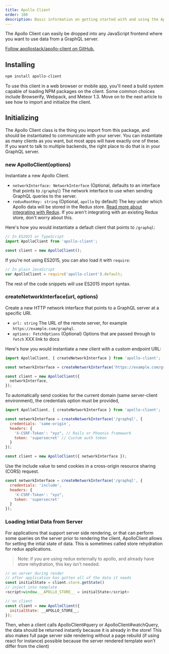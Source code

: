 ```yaml
---
title: Apollo Client
order: 100
description: Basic information on getting started with and using the Apollo Client.
---
```


The Apollo Client can easily be dropped into any JavaScript frontend where you want to use data from a GraphQL server.

[Follow apollostack/apollo-client on GitHub.](https://github.com/apollostack/apollo-client)

## Installing

```txt
npm install apollo-client
```

To use this client in a web browser or mobile app, you'll need a build system capable of loading NPM packages on the client. Some common choices include Browserify, Webpack, and Meteor 1.3. Move on to the next article to see how to import and initialize the client.

## Initializing

The Apollo Client class is the thing you import from this package, and should be instantiated to communicate with your server. You can instantiate as many clients as you want, but most apps will have exactly one of these. If you want to talk to multiple backends, the right place to do that is in your GraphQL server.

<h3 id="ApolloClient" title="ApolloClient">new ApolloClient(options)</h3>

Instantiate a new Apollo Client.

- `networkInterface: NetworkInterface` (Optional, defaults to an interface that points to `/graphql`) The network interface to use when sending GraphQL queries to the server.
- `reduxRootKey: string` (Optional, `apollo` by default) The key under which Apollo data will be stored in the Redux store. [Read more about integrating with Redux](customization.html#redux). If you aren't integrating with an existing Redux store, don't worry about this.

Here's how you would instantiate a default client that points to `/graphql`:

```js
// In ES2015 or TypeScript
import ApolloClient from 'apollo-client';

const client = new ApolloClient();
```

If you're not using ES2015, you can also load it with `require`:

```js
// In plain JavaScript
var ApolloClient = require('apollo-client').default;
```

The rest of the code snippets will use ES2015 import syntax.

<h3 id="createNetworkInterface" title="createNetworkInterface">createNetworkInterface(url, options)</h3>

Create a new HTTP network interface that points to a GraphQL server at a specific URI.

- `url: string` The URL of the remote server, for example `https://example.com/graphql`.
- `options: FetchOptions` (Optional) Options that are passed through to `fetch` XXX link to docs

Here's how you would instantiate a new client with a custom endpoint URL:

```js
import ApolloClient, { createNetworkInterface } from 'apollo-client';

const networkInterface = createNetworkInterface('https://example.com/graphql');

const client = new ApolloClient({
  networkInterface,
});
```

To automatically send cookies for the current domain (same server-client environment), the credentials option must be provided,

```js
import ApolloClient, { createNetworkInterface } from 'apollo-client';

const networkInterface = createNetworkInterface('/graphql', {
  credentials: 'same-origin',
  headers: {
    'X-CSRF-Token': "xyz", // Rails or Phoenix framework
    token: 'supersecret' // Custom auth token
  }
});

const client = new ApolloClient({ networkInterface });
```

Use the include value to send cookies in a cross-origin resource sharing (CORS) request.

```js
const networkInterface = createNetworkInterface('/graphql', {
  credentials: 'include',
  headers: {
    'X-CSRF-Token': "xyz",
    token: 'supersecret'
  }
});
```

<h3 id="store-rehydration" title="Loading Intial Data from Server">Loading Intial Data from Server</h3>

For applications that support server side rendering, or that can perform some queries on the server prior to rendering the client, ApolloClient allows for setting the intial state of data. This is sometimes called store rehydration for redux applications.

> Note: if you are using redux externally to apollo, and already have store rehydration, this key isn't needed.

```js
// on server during render
// after application has gotten all of the data it needs
const initialState = client.store.getState()
// inject into template
<script>window.__APOLLO_STORE__ = initialState</script>

// on client
const client = new ApolloClient({
  initialState: __APOLLO_STORE__,
});
```

Then, when a client calls ApolloClient#query or ApolloClient#watchQuery, the data should be returned instantly because it is already in the store! This also makes full page server side rendering without a page rebuild (if using react for instance) possible because the server rendered template won't differ from the client)

